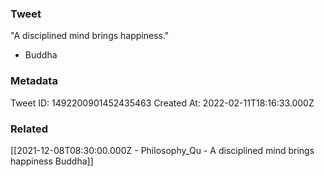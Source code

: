 ### Tweet
"A disciplined mind brings happiness."

- Buddha

### Metadata
Tweet ID: 1492200901452435463
Created At: 2022-02-11T18:16:33.000Z

### Related
[[2021-12-08T08:30:00.000Z - Philosophy_Qu - A disciplined mind brings happiness Buddha]]

